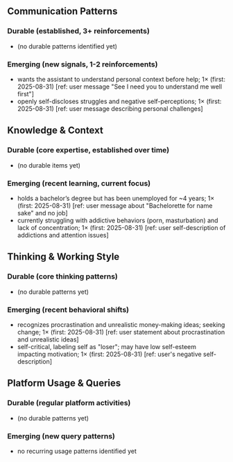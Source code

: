 ## Communication Patterns
### Durable (established, 3+ reinforcements)
- (no durable patterns identified yet)

### Emerging (new signals, 1-2 reinforcements)
- wants the assistant to understand personal context before help; 1× (first: 2025-08-31) [ref: user message "See I need you to understand me well first"]
- openly self-discloses struggles and negative self-perceptions; 1× (first: 2025-08-31) [ref: user message describing personal challenges]

## Knowledge & Context
### Durable (core expertise, established over time)
- (no durable items yet)

### Emerging (recent learning, current focus)
- holds a bachelor’s degree but has been unemployed for ~4 years; 1× (first: 2025-08-31) [ref: user message about "Bachelorette for name sake" and no job]
- currently struggling with addictive behaviors (porn, masturbation) and lack of concentration; 1× (first: 2025-08-31) [ref: user self-description of addictions and attention issues]

## Thinking & Working Style
### Durable (core thinking patterns)
- (no durable patterns yet)

### Emerging (recent behavioral shifts)
- recognizes procrastination and unrealistic money-making ideas; seeking change; 1× (first: 2025-08-31) [ref: user statement about procrastination and unrealistic ideas]
- self-critical, labeling self as "loser"; may have low self-esteem impacting motivation; 1× (first: 2025-08-31) [ref: user's negative self-description]

## Platform Usage & Queries
### Durable (regular platform activities)
- (no durable patterns yet)

### Emerging (new query patterns)
- no recurring usage patterns identified yet